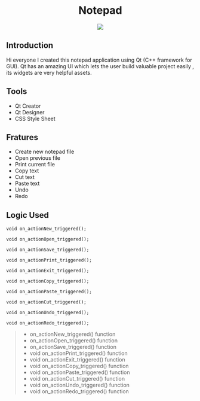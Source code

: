 <h1 align="center">Notepad</h1>

<p align="center">
  <img 
    src="https://user-images.githubusercontent.com/78868769/162090045-dadf0cd5-5069-4b38-b315-f0c3da18c6b9.png"
  >
</p>

## Introduction
<p align="left">
Hi everyone I created this notepad application using Qt (C++ framework for GUI). 
Qt has an amazing UI which lets the user build valuable project easily , 
its widgets are very helpful assets.
</p>

## Tools
* Qt Creator
* Qt Designer
* CSS Style Sheet

## Fratures

* Create new notepad file
* Open previous file
* Print current file
* Copy text 
* Cut text
* Paste text
* Undo
* Redo

## Logic Used

    void on_actionNew_triggered();
    
    void on_actionOpen_triggered();
    
    void on_actionSave_triggered();
    
    void on_actionPrint_triggered();
    
    void on_actionExit_triggered();
    
    void on_actionCopy_triggered();
    
    void on_actionPaste_triggered();
    
    void on_actionCut_triggered();
    
    void on_actionUndo_triggered();
    
    void on_actionRedo_triggered();

> * on_actionNew_triggered() function 
> * on_actionOpen_triggered() function
> * on_actionSave_triggered() function 
> * void on_actionPrint_triggered() function 
> * void on_actionExit_triggered() function 
> * void on_actionCopy_triggered() function 
> * void on_actionPaste_triggered() function 
> * void on_actionCut_triggered() function 
> * void on_actionUndo_triggered() function 
> * void on_actionRedo_triggered() function 
